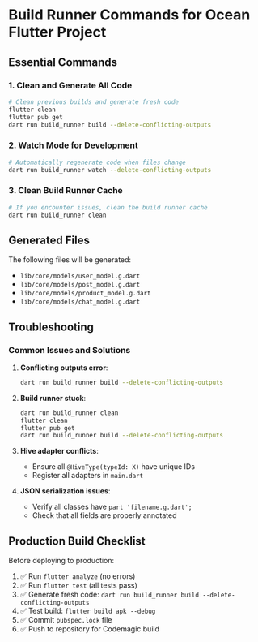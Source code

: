 # Build Runner Commands for Ocean Flutter Project

## Essential Commands

### 1. Clean and Generate All Code
```bash
# Clean previous builds and generate fresh code
flutter clean
flutter pub get
dart run build_runner build --delete-conflicting-outputs
```

### 2. Watch Mode for Development
```bash
# Automatically regenerate code when files change
dart run build_runner watch --delete-conflicting-outputs
```

### 3. Clean Build Runner Cache
```bash
# If you encounter issues, clean the build runner cache
dart run build_runner clean
```

## Generated Files

The following files will be generated:
- `lib/core/models/user_model.g.dart`
- `lib/core/models/post_model.g.dart`
- `lib/core/models/product_model.g.dart`
- `lib/core/models/chat_model.g.dart`

## Troubleshooting

### Common Issues and Solutions

1. **Conflicting outputs error**:
   ```bash
   dart run build_runner build --delete-conflicting-outputs
   ```

2. **Build runner stuck**:
   ```bash
   dart run build_runner clean
   flutter clean
   flutter pub get
   dart run build_runner build --delete-conflicting-outputs
   ```

3. **Hive adapter conflicts**:
   - Ensure all `@HiveType(typeId: X)` have unique IDs
   - Register all adapters in `main.dart`

4. **JSON serialization issues**:
   - Verify all classes have `part 'filename.g.dart';`
   - Check that all fields are properly annotated

## Production Build Checklist

Before deploying to production:

1. ✅ Run `flutter analyze` (no errors)
2. ✅ Run `flutter test` (all tests pass)
3. ✅ Generate fresh code: `dart run build_runner build --delete-conflicting-outputs`
4. ✅ Test build: `flutter build apk --debug`
5. ✅ Commit `pubspec.lock` file
6. ✅ Push to repository for Codemagic build